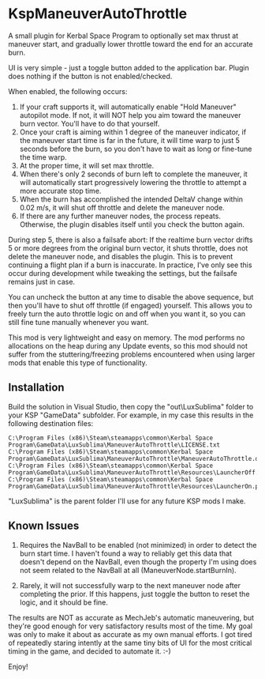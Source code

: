 # KspManeuverAutoThrottle
A small plugin for Kerbal Space Program to optionally set max thrust at maneuver start, and gradually lower throttle toward the end for an accurate burn.

UI is very simple - just a toggle button added to the application bar.  Plugin does nothing if the button is not enabled/checked.

When enabled, the following occurs:

1. If your craft supports it, will automatically enable "Hold Maneuver" autopilot mode.  If not, it will NOT help you aim toward the maneuver burn vector.  You'll have to do that yourself.
2. Once your craft is aiming within 1 degree of the maneuver indicator, if the maneuver start time is far in the future, it will time warp to just 5 seconds before the burn, so you don't have to wait as long or fine-tune the time warp.
3. At the proper time, it will set max throttle.
4. When there's only 2 seconds of burn left to complete the maneuver, it will automatically start progressively lowering the throttle to attempt a more accurate stop time.
5. When the burn has accomplished the intended DeltaV change within 0.02 m/s, it will shut off throttle and delete the maneuver node.
6. If there are any further maneuver nodes, the process repeats.  Otherwise, the plugin disables itself until you check the button again.

During step 5, there is also a failsafe abort:  If the realtime burn vector drifts 5 or more degrees from the original burn vector, it shuts throttle, does not delete the maneuver node, and disables the plugin.  This is to prevent continuing a flight plan if a burn is inaccurate.  In practice, I've only see this occur during development while tweaking the settings, but the failsafe remains just in case.

You can uncheck the button at any time to disable the above sequence, but then you'll have to shut off throttle (if engaged) yourself.  This allows you to freely turn the auto throttle logic on and off when you want it, so you can still fine tune manually whenever you want.

This mod is very lightweight and easy on memory.  The mod performs no allocations on the heap during any Update events, so this mod should not suffer from the stuttering/freezing problems encountered when using larger mods that enable this type of functionality.

## Installation

Build the solution in Visual Studio, then copy the "out\LuxSublima" folder to your KSP "GameData" subfolder.  For example, in my case this results in the following destination files:

```
C:\Program Files (x86)\Steam\steamapps\common\Kerbal Space Program\GameData\LuxSublima\ManeuverAutoThrottle\LICENSE.txt
C:\Program Files (x86)\Steam\steamapps\common\Kerbal Space Program\GameData\LuxSublima\ManeuverAutoThrottle\ManeuverAutoThrottle.dll
C:\Program Files (x86)\Steam\steamapps\common\Kerbal Space Program\GameData\LuxSublima\ManeuverAutoThrottle\Resources\LauncherOff.png
C:\Program Files (x86)\Steam\steamapps\common\Kerbal Space Program\GameData\LuxSublima\ManeuverAutoThrottle\Resources\LauncherOn.png
```

"LuxSublima" is the parent folder I'll use for any future KSP mods I make.

## Known Issues

1. Requires the NavBall to be enabled (not minimized) in order to detect the burn start time.  I haven't found a way to reliably get this data that doesn't depend on the NavBall, even though the property I'm using does not seem related to the NavBall at all (ManeuverNode.startBurnIn).

2. Rarely, it will not successfully warp to the next maneuver node after completing the prior.  If this happens, just toggle the button to reset the logic, and it should be fine.

The results are NOT as accurate as MechJeb's automatic maneuvering, but they're good enough for very satisfactory results most of the time.  My goal was only to make it about as accurate as my own manual efforts.  I got tired of repeatedly staring intently at the same tiny bits of UI for the most critical timing in the game, and decided to automate it.   :-)

Enjoy!
